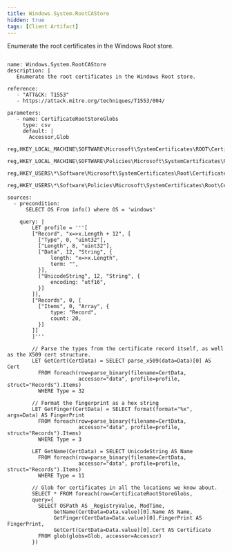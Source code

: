 ```yaml
---
title: Windows.System.RootCAStore
hidden: true
tags: [Client Artifact]
---
```


Enumerate the root certificates in the Windows Root store.


<pre><code class="language-yaml">
name: Windows.System.RootCAStore
description: |
   Enumerate the root certificates in the Windows Root store.

reference:
   - &quot;ATT&amp;CK: T1553&quot;
   - https://attack.mitre.org/techniques/T1553/004/

parameters:
   - name: CertificateRootStoreGlobs
     type: csv
     default: |
       Accessor,Glob
       reg,HKEY_LOCAL_MACHINE\SOFTWARE\Microsoft\SystemCertificates\ROOT\Certificates\**\Blob
       reg,HKEY_LOCAL_MACHINE\SOFTWARE\Policies\Microsoft\SystemCertificates\ROOT\Certificates\**\Blob
       reg,HKEY_USERS\*\Software\Microsoft\SystemCertificates\Root\Certificates\**\Blob
       reg,HKEY_USERS\*\Software\Policies\Microsoft\SystemCertificates\Root\Certificates\**\Blob

sources:
  - precondition:
      SELECT OS From info() where OS = &#x27;windows&#x27;

    query: |
        LET profile = &#x27;&#x27;&#x27;[
        [&quot;Record&quot;, &quot;x=&gt;x.Length + 12&quot;, [
          [&quot;Type&quot;, 0, &quot;uint32&quot;],
          [&quot;Length&quot;, 8, &quot;uint32&quot;],
          [&quot;Data&quot;, 12, &quot;String&quot;, {
              length: &quot;x=&gt;x.Length&quot;,
              term: &quot;&quot;,
          }],
          [&quot;UnicodeString&quot;, 12, &quot;String&quot;, {
              encoding: &quot;utf16&quot;,
          }]
        ]],
        [&quot;Records&quot;, 0, [
          [&quot;Items&quot;, 0, &quot;Array&quot;, {
              type: &quot;Record&quot;,
              count: 20,
          }]
        ]]
        ]&#x27;&#x27;&#x27;

        // Parse the types from the certificate record itself, as well as the X509 cert structure.
        LET GetCert(CertData) = SELECT parse_x509(data=Data)[0] AS Cert
          FROM foreach(row=parse_binary(filename=CertData,
                       accessor=&quot;data&quot;, profile=profile, struct=&quot;Records&quot;).Items)
          WHERE Type = 32

        // Format the fingerprint as a hex string
        LET GetFinger(CertData) = SELECT format(format=&quot;%x&quot;, args=Data) AS FingerPrint
          FROM foreach(row=parse_binary(filename=CertData,
                       accessor=&quot;data&quot;, profile=profile, struct=&quot;Records&quot;).Items)
          WHERE Type = 3

        LET GetName(CertData) = SELECT UnicodeString AS Name
          FROM foreach(row=parse_binary(filename=CertData,
                       accessor=&quot;data&quot;, profile=profile, struct=&quot;Records&quot;).Items)
          WHERE Type = 11

        // Glob for certificates in all the locations we know about.
        SELECT * FROM foreach(row=CertificateRootStoreGlobs,
        query={
          SELECT OSPath AS _RegistryValue, ModTime,
               GetName(CertData=Data.value)[0].Name AS Name,
               GetFinger(CertData=Data.value)[0].FingerPrint AS FingerPrint,
               GetCert(CertData=Data.value)[0].Cert AS Certificate
          FROM glob(globs=Glob, accessor=Accessor)
        })

</code></pre>

